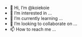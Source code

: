- 👋 Hi, I’m @koiekoie
- 👀 I’m interested in ...
- 🌱 I’m currently learning ...
- 💞️ I’m looking to collaborate on ...
- 📫 How to reach me ...

<!---
koiekoie/koiekoie is a ✨ special ✨ repository because its `README.md` (this file) appears on your GitHub profile.
You can click the Preview link to take a look at your changes.
--->
